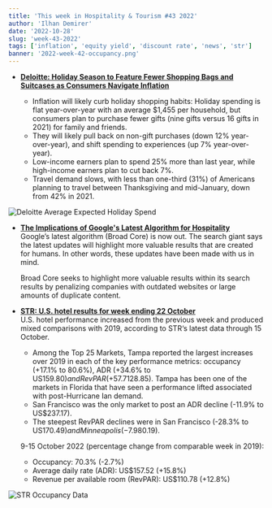 ```yaml
---
title: 'This week in Hospitality & Tourism #43 2022'
author: 'Ilhan Demirer'
date: '2022-10-28'
slug: 'week-43-2022'
tags: ['inflation', 'equity yield', 'discount rate', 'news', 'str']
banner: '2022-week-42-occupancy.png'
---
```


- **[Deloitte: Holiday Season to Feature Fewer Shopping Bags and Suitcases as Consumers Navigate Inflation](https://www.hospitalitynet.org/news/4113106.html)**

  - Inflation will likely curb holiday shopping habits: Holiday spending is flat year-over-year with an average $1,455 per household, but consumers plan to purchase fewer gifts (nine gifts versus 16 gifts in 2021) for family and friends.
  - They will likely pull back on non-gift purchases (down 12% year-over-year), and shift spending to experiences (up 7% year-over-year).
  - Low-income earners plan to spend 25% more than last year, while high-income earners plan to cut back 7%.
  - Travel demand slows, with less than one-third (31%) of Americans planning to travel between Thanksgiving and mid-January, down from 42% in 2021.

![Deloitte Average Expected Holiday Spend](/images/blogimages/2022-week-43-average-expexted-holiday-spend.jpg)

- **[The Implications of Google's Latest Algorithm for Hospitality](https://hospitalitytech.com/implications-googles-latest-algorithm-hospitality)**  
  Google’s latest algorithm (Broad Core) is now out. The search giant says the latest updates will highlight more valuable results that are created for humans. In other words, these updates have been made with us in mind.

  Broad Core seeks to highlight more valuable results within its search results by penalizing companies with outdated websites or large amounts of duplicate content.

- **[STR: U.S. hotel results for week ending 22 October](https://str.com/press-release/str-us-hotel-results-week-ending-15-october)**  
  U.S. hotel performance increased from the previous week and produced mixed comparisons with 2019, according to STR‘s latest data through 15 October.

  - Among the Top 25 Markets, Tampa reported the largest increases over 2019 in each of the key performance metrics: occupancy (+17.1% to 80.6%), ADR (+34.6% to US$159.80) and RevPAR (+57.7% to US$128.85). Tampa has been one of the markets in Florida that have seen a performance lifted associated with post-Hurricane Ian demand.
  - San Francisco was the only market to post an ADR decline (-11.9% to US$237.17).
  - The steepest RevPAR declines were in San Francisco (-28.3% to US$170.49) and Minneapolis (-7.9% to US$80.19).

  9-15 October 2022 (percentage change from comparable week in 2019):

  - Occupancy: 70.3% (-2.7%)
  - Average daily rate (ADR): US$157.52 (+15.8%)
  - Revenue per available room (RevPAR): US$110.78 (+12.8%)

![STR Occupancy Data](/images/blogimages/2022-week-42-occupancy.png)

